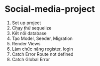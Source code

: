 # Social-media-project

1. Set up project
2. Chạy thử sequelize
3. Kết nối database
4. Tạo Model, Seeder, Migration
5. Render Views
6. Làm chức năng register, login
7. Catch Error Route not defined
8. Catch Global Error
